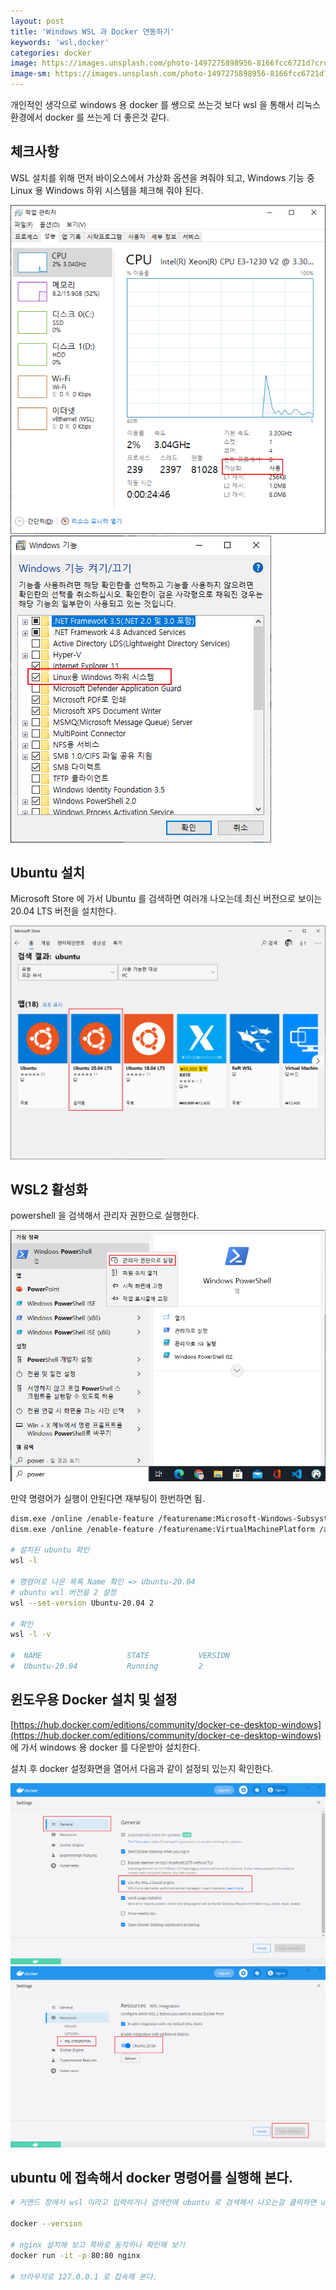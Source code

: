```yaml
---
layout: post
title: 'Windows WSL 과 Docker 연동하기'
keywords: 'wsl,docker'
categories: docker
image: https://images.unsplash.com/photo-1497275898956-8166fcc6721d?crop=entropy&cs=tinysrgb&fit=crop&fm=jpg&h=1200&ixid=eyJhcHBfaWQiOjF9&ixlib=rb-1.2.1&q=80&w=2000
image-sm: https://images.unsplash.com/photo-1497275898956-8166fcc6721d?crop=entropy&cs=tinysrgb&fit=crop&fm=jpg&h=1200&ixid=eyJhcHBfaWQiOjF9&ixlib=rb-1.2.1&q=80&w=2000
---
```


개인적인 생각으로 windows 용 docker 를 쌩으로 쓰는것 보다 wsl 을 통해서 리눅스 환경에서 docker 를 쓰는게 더 좋은것 같다.

## 체크사항

WSL 설치를 위해 먼저 바이오스에서 가상화 옵션을 켜줘야 되고, Windows 기능 중 Linux 용 Windows 하위 시스템을 체크해 줘야 된다.

<img src="/assets/attach/202104/wsl2_01.png">

<img src="/assets/attach/202104/wsl2_02.png">

## Ubuntu 설치

Microsoft Store 에 가서 Ubuntu 를 검색하면 여러개 나오는데 최신 버전으로 보이는 20.04 LTS 버전을 설치한다.

<img src="/assets/attach/202104/wsl2_03.png">

## WSL2  활성화

powershell 을 검색해서 관리자 권한으로 실행한다.

<img src="/assets/attach/202104/wsl2_04.png">

만약 명령어가 실행이 안된다면 재부팅이 한번하면 됨.

```bash
dism.exe /online /enable-feature /featurename:Microsoft-Windows-Subsystem-Linux /all /norestart
dism.exe /online /enable-feature /featurename:VirtualMachinePlatform /all /norestart

# 설치된 ubuntu 확인
wsl -l

# 명령어로 나온 목록 Name 확인 => Ubuntu-20.04
# ubuntu wsl 버전을 2 설정
wsl --set-version Ubuntu-20.04 2

# 확인
wsl -l -v

#  NAME                   STATE           VERSION
#  Ubuntu-20.04           Running         2

```

<ins class="adsbygoogle"
     style="display:block; text-align:center;"
     data-ad-layout="in-article"
     data-ad-format="fluid"
     data-ad-client="ca-pub-7073298118440059"
     data-ad-slot="8400970402"></ins>

<script>
     (adsbygoogle = window.adsbygoogle || []).push({});
</script>

## 윈도우용 Docker 설치 및 설정

[https://hub.docker.com/editions/community/docker-ce-desktop-windows](https://hub.docker.com/editions/community/docker-ce-desktop-windows) 에 가서 windows 용 docker 를 다운받아 설치한다.

설치 후 docker 설정화면을 열어서 다음과 같이 설정되 있는지 확인한다.

<img src="/assets/attach/202104/wsl2_05.png">
<img src="/assets/attach/202104/wsl2_06.png">

## ubuntu 에 접속해서 docker 명령어를 실행해 본다.

```bash
# 커맨드 창에서 wsl 이라고 입력하거나 검색란에 ubuntu 로 검색해서 나오는걸 클릭하면 ubuntu 에 접속할 수 있다.

docker --version

# nginx 설치해 보고 쪽바로 동작하나 확인해 보기
docker run -it -p 80:80 nginx

# 브라우저로 127.0.0.1 로 접속해 본다.
```
